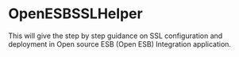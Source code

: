 # OpenESBSSLHelper
This will give the step by step guidance on SSL configuration and deployment in Open source ESB (Open ESB) Integration application.

